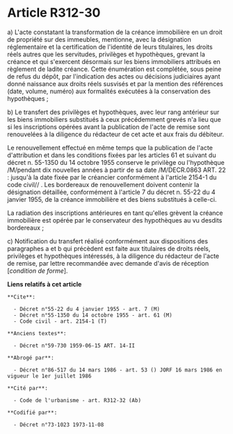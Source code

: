 # Article R312-30

a) L'acte constatant la transformation de la créance immobilière en un droit de propriété sur des immeubles, mentionne, avec
la désignation réglementaire et la certification de l'identité de leurs titulaires, les droits réels autres que les
servitudes, privilèges et hypothèques, grevant la créance et qui s'exercent désormais sur les biens immobiliers attribués en
règlement de ladite créance. Cette énumération est complétée, sous peine de refus du dépôt, par l'indication des actes ou
décisions judiciaires ayant donné naissance aux droits réels susvisés et par la mention des références (date, volume, numéro)
aux formalités exécutées à la conservation des hypothèques ;

b) Le transfert des privilèges et hypothèques, avec leur rang antérieur sur les biens immobiliers substitués à ceux
précédemment grevés n'a lieu que si les inscriptions opérées avant la publication de l'acte de remise sont renouvelées à la
diligence du rédacteur de cet acte et aux frais du débiteur.

Le renouvellement effectué en même temps que la publication de l'acte d'attribution et dans les conditions fixées par les
articles 61 et suivant du décret n. 55-1350 du 14 octobre 1955 conserve le privilège ou l'hypothèque /M/pendant dix nouvelles
années à partir de sa date /M/DECR.0863 ART. 22 : jusqu'à la date fixée par le créancier conformément à l'article 2154-1 du
code civil// . Les bordereaux de renouvellement doivent contenir la désignation détaillée, conformément à l'article 7 du
décret n. 55-22 du 4 janvier 1955, de la créance immobilière et des biens substitués à celle-ci.

La radiation des inscriptions antérieures en tant qu'elles grèvent la créance immobilière est opérée par le conservateur des
hypothèques au vu desdits bordereaux ;

c) Notification du transfert réalisé conformément aux dispositions des paragraphes a et b qui précèdent est faite aux
titulaires de droits réels, privilèges et hypothèques intéressés, à la diligence du rédacteur de l'acte de remise, par lettre
recommandée avec demande d'avis de réception [*condition de forme*].

**Liens relatifs à cet article**

	**Cite**:

	  - Décret n°55-22 du 4 janvier 1955 - art. 7 (M)
	  - Décret n°55-1350 du 14 octobre 1955 - art. 61 (M)
	  - Code civil - art. 2154-1 (T)

	**Anciens textes**:

	  - Décret n°59-730 1959-06-15 ART. 14-II

	**Abrogé par**:

	  - Décret n°86-517 du 14 mars 1986 - art. 53 () JORF 16 mars 1986 en vigueur le 1er juillet 1986

	**Cité par**:

	  - Code de l'urbanisme - art. R312-32 (Ab)

	**Codifié par**:

	  - Décret n°73-1023 1973-11-08
